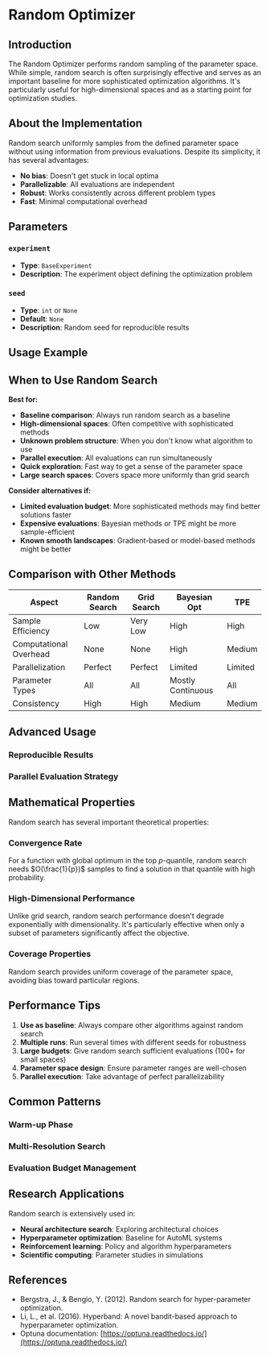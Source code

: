 # Random Optimizer

## Introduction

The Random Optimizer performs random sampling of the parameter space. While simple, random search is often surprisingly effective and serves as an important baseline for more sophisticated optimization algorithms. It's particularly useful for high-dimensional spaces and as a starting point for optimization studies.

## About the Implementation

Random search uniformly samples from the defined parameter space without using information from previous evaluations. Despite its simplicity, it has several advantages:

- **No bias**: Doesn't get stuck in local optima
- **Parallelizable**: All evaluations are independent
- **Robust**: Works consistently across different problem types
- **Fast**: Minimal computational overhead

## Parameters

### `experiment`
- **Type**: `BaseExperiment`
- **Description**: The experiment object defining the optimization problem

### `seed`
- **Type**: `int` or `None`
- **Default**: `None`
- **Description**: Random seed for reproducible results

## Usage Example



## When to Use Random Search

**Best for:**
- **Baseline comparison**: Always run random search as a baseline
- **High-dimensional spaces**: Often competitive with sophisticated methods
- **Unknown problem structure**: When you don't know what algorithm to use
- **Parallel execution**: All evaluations can run simultaneously
- **Quick exploration**: Fast way to get a sense of the parameter space
- **Large search spaces**: Covers space more uniformly than grid search

**Consider alternatives if:**
- **Limited evaluation budget**: More sophisticated methods may find better solutions faster
- **Expensive evaluations**: Bayesian methods or TPE might be more sample-efficient
- **Known smooth landscapes**: Gradient-based or model-based methods might be better

## Comparison with Other Methods

| Aspect | Random Search | Grid Search | Bayesian Opt | TPE |
|--------|--------------|-------------|---------------|-----|
| Sample Efficiency | Low | Very Low | High | High |
| Computational Overhead | None | None | High | Medium |
| Parallelization | Perfect | Perfect | Limited | Limited |
| Parameter Types | All | All | Mostly Continuous | All |
| Consistency | High | High | Medium | Medium |

## Advanced Usage

### Reproducible Results



### Parallel Evaluation Strategy



## Mathematical Properties

Random search has several important theoretical properties:

### Convergence Rate
For a function with global optimum in the top $p$-quantile, random search needs $O(\frac{1}{p})$ samples to find a solution in that quantile with high probability.

### High-Dimensional Performance
Unlike grid search, random search performance doesn't degrade exponentially with dimensionality. It's particularly effective when only a subset of parameters significantly affect the objective.

### Coverage Properties
Random search provides uniform coverage of the parameter space, avoiding bias toward particular regions.

## Performance Tips

1. **Use as baseline**: Always compare other algorithms against random search
2. **Multiple runs**: Run several times with different seeds for robustness
3. **Large budgets**: Give random search sufficient evaluations (100+ for small spaces)
4. **Parameter space design**: Ensure parameter ranges are well-chosen
5. **Parallel execution**: Take advantage of perfect parallelizability

## Common Patterns

### Warm-up Phase



### Multi-Resolution Search



### Evaluation Budget Management



## Research Applications

Random search is extensively used in:

- **Neural architecture search**: Exploring architectural choices
- **Hyperparameter optimization**: Baseline for AutoML systems
- **Reinforcement learning**: Policy and algorithm hyperparameters
- **Scientific computing**: Parameter studies in simulations

## References

- Bergstra, J., & Bengio, Y. (2012). Random search for hyper-parameter optimization.
- Li, L., et al. (2016). Hyperband: A novel bandit-based approach to hyperparameter optimization.
- Optuna documentation: [https://optuna.readthedocs.io/](https://optuna.readthedocs.io/)